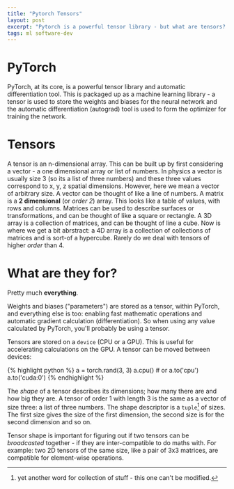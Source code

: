 ```yaml
---
title: "Pytorch Tensors"
layout: post
excerpt: "Pytorch is a powerful tensor library - but what are tensors? How do we use them? What are they used for in machine learning? (spoiler: everything)"
tags: ml software-dev
---
```


# PyTorch

PyTorch, at its core, is a powerful tensor library and automatic differentiation tool. This is packaged up as a machine learning library - a tensor is used to store the weights and biases for the neural network and the automatic differentiation (autograd) tool is used to form the optimizer for training the network.

# Tensors

A tensor is an n-dimensional array. This can be built up by first considering a vector - a one dimensional array or list of numbers. In physics a vector is usually size 3 (so its a list of three numbers) and these three values correspond to x, y, z spatial dimensions. However, here we mean a vector of arbitrary size. A vector can be thought of like a line of numbers. A matrix is a **2 dimensional** (or *order 2*) array. This looks like a table of values, with rows and columns. Matrices can be used to describe surfaces or transformations, and can be thought of like a square or rectangle. A 3D array is a collection of matrices, and can be thought of line a cube. Now is where we get a bit abrstract: a 4D array is a collection of collections of matrices and is sort-of a hypercube. Rarely do we deal with tensors of higher *order* than 4.

# What are they for?

Pretty much **everything**.

Weights and biases ("parameters") are stored as a tensor, within PyTorch, and everything else is too: enabling fast mathematic operations and automatic gradient calculation (differentiation). So when using any value calculated by PyTorch, you'll probably be using a tensor.

Tensors are stored on a `device` (CPU or a GPU). This is useful for accelerating calculations on the GPU. A tensor can be moved between devices:

{% highlight python %}
a = torch.rand(3, 3)
a.cpu() # or a.to('cpu')
a.to('cuda:0')
{% endhighlight %}

The *shape* of a tensor describes its dimensions; how many there are and how big they are. A tensor of order 1 with length 3 is the same as a vector of size three: a list of three numbers. The shape descriptor is a `tuple`[^1] of sizes. The first size gives the size of the first dimension, the second size is for the second dimension and so on. 

[^1]: yet another word for collection of stuff - this one can't be modified.

Tensor shape is important for figuring out if two tensors can be *broadcasted* together - if they are inter-compatible to do maths with. For example: two 2D tensors of the same size, like a pair of 3x3 matrices, are compatible for element-wise operations.